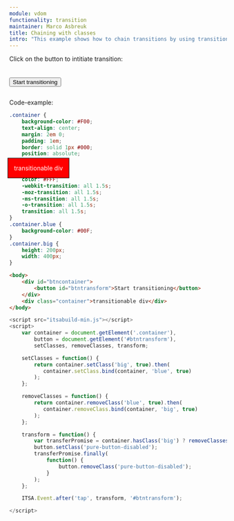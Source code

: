 ```yaml
---
module: vdom
functionality: transition
maintainer: Marco Asbreuk
title: Chaining with classes
intro: "This example shows how to chain transitions by using transitional classes and Promises."
---
```


<style type="text/css">
    #btncontainer {
        margin: 2em 0;
        min-height: 2em;
    }
    #btncontainer button {
        margin-top: 0.5em;
    }
    .container {
        background-color: #F00;
        text-align: center;
        margin: 2em 0;
        padding: 1em;
        border: solid 1px #000;
        position: absolute;
        top: 28em;
        left: 16em;
        z-index: 1;
        color: #FFF;
        -webkit-transition: all 1.5s;
        -moz-transition: all 1.5s;
        -ms-transition: all 1.5s;
        -o-transition: all 1.5s;
        transition: all 1.5s;
    }
    .container.blue {
        background-color: #00F;
    }
    .container.big {
        height: 200px;
        width: 400px;
    }
    .body-content.module p.spaced {
        margin-top: 4em;
    }
</style>

Click on the button to intitiate transition:

<div id="btncontainer">
    <button id="btntransform" class="pure-button pure-button-primary pure-button-bordered">Start transitioning</button>
</div>

<div class="container">transitionable div</div>

<p class="spaced">Code-example:</p>

```css
.container {
    background-color: #F00;
    text-align: center;
    margin: 2em 0;
    padding: 1em;
    border: solid 1px #000;
    position: absolute;
    top: 28em;
    left: 16em;
    z-index: 1;
    color: #FFF;
    -webkit-transition: all 1.5s;
    -moz-transition: all 1.5s;
    -ms-transition: all 1.5s;
    -o-transition: all 1.5s;
    transition: all 1.5s;
}
.container.blue {
    background-color: #00F;
}
.container.big {
    height: 200px;
    width: 400px;
}
```

```html
<body>
    <div id="btncontainer">
        <button id="btntransform">Start transitioning</button>
    </div>
    <div class="container">transitionable div</div>
</body>
```

```js
<script src="itsabuild-min.js"></script>
<script>
    var container = document.getElement('.container'),
        button = document.getElement('#btntransform'),
        setClasses, removeClasses, transform;

    setClasses = function() {
        return container.setClass('big', true).then(
           container.setClass.bind(container, 'blue', true)
        );
    };

    removeClasses = function() {
        return container.removeClass('blue', true).then(
           container.removeClass.bind(container, 'big', true)
        );
    };

    transform = function() {
        var transferPromise = container.hasClass('big') ? removeClasses() : setClasses();
        button.setClass('pure-button-disabled');
        transferPromise.finally(
            function() {
                button.removeClass('pure-button-disabled');
            }
        );
    };

    ITSA.Event.after('tap', transform, '#btntransform');

</script>
```

<script src="../../dist/itsabuild-min.js"></script>
<script>
    var container = document.getElement('.container'),
        button = document.getElement('#btntransform'),
        setClasses, removeClasses, transform;

    setClasses = function() {
        return container.setClass('big', true).then(
           container.setClass.bind(container, 'blue', true)
        );
    };

    removeClasses = function() {
        return container.removeClass('blue', true).then(
           container.removeClass.bind(container, 'big', true)
        );
    };

    transform = function() {
        var transferPromise = container.hasClass('big') ? removeClasses() : setClasses();
        button.setClass('pure-button-disabled');
        transferPromise.finally(
            function() {
                button.removeClass('pure-button-disabled');
            }
        );
    };

    ITSA.Event.after('tap', transform, '#btntransform');

</script>
